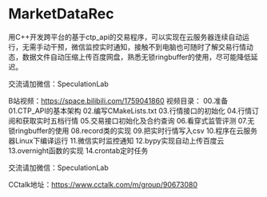 # MarketDataRec
用C++开发跨平台的基于ctp_api的交易程序，可以实现在云服务器连续自动运行，无需手动干预，微信监控实时通知，接触不到电脑也可随时了解交易行情动态，数据文件自动压缩上传百度网盘，熟悉无锁ringbuffer的使用，尽可能降低延迟。 

交流请加微信：SpeculationLab

B站视频：https://space.bilibili.com/1759041860
视频目录：
00.准备
01.CTP_API的基本架构
02.编写CMakeLists.txt
03.行情接口的初始化
04.行情订阅和获取实时五档行情
05.交易接口初始化及合约查询
06.看穿式监管评测
07.无锁ringbuffer的使用
08.record类的实现
09.把实时行情写入csv
10.程序在云服务器Linux下编译运行
11.微信实时监控通知
12.bypy实现自动上传百度云
13.overnight函数的实现
14.crontab定时任务 

交流请加微信：SpeculationLab

CCtalk地址：https://www.cctalk.com/m/group/90673080
